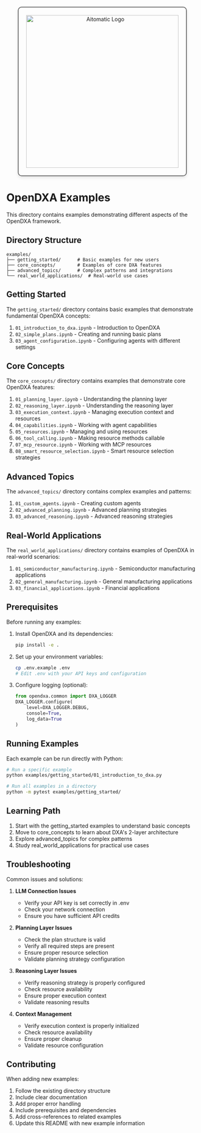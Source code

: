 <!-- markdownlint-disable MD041 -->
<!-- markdownlint-disable MD033 -->
<p align="center">
  <img src="https://cdn.prod.website-files.com/62a10970901ba826988ed5aa/62d942adcae82825089dabdb_aitomatic-logo-black.png" alt="Aitomatic Logo" width="400" style="border: 2px solid #666; border-radius: 10px; padding: 20px; box-shadow: 0 4px 8px rgba(0,0,0,0.1);"/>
</p>

# OpenDXA Examples

This directory contains examples demonstrating different aspects of the OpenDXA framework.

## Directory Structure

```text
examples/
├── getting_started/      # Basic examples for new users
├── core_concepts/        # Examples of core DXA features
├── advanced_topics/      # Complex patterns and integrations
└── real_world_applications/  # Real-world use cases
```

## Getting Started

The `getting_started/` directory contains basic examples that demonstrate fundamental OpenDXA concepts:

1. `01_introduction_to_dxa.ipynb` - Introduction to OpenDXA
2. `02_simple_plans.ipynb` - Creating and running basic plans
3. `03_agent_configuration.ipynb` - Configuring agents with different settings

## Core Concepts

The `core_concepts/` directory contains examples that demonstrate core OpenDXA features:

1. `01_planning_layer.ipynb` - Understanding the planning layer
2. `02_reasoning_layer.ipynb` - Understanding the reasoning layer
3. `03_execution_context.ipynb` - Managing execution context and resources
4. `04_capabilities.ipynb` - Working with agent capabilities
5. `05_resources.ipynb` - Managing and using resources
6. `06_tool_calling.ipynb` - Making resource methods callable
7. `07_mcp_resource.ipynb` - Working with MCP resources
8. `08_smart_resource_selection.ipynb` - Smart resource selection strategies

## Advanced Topics

The `advanced_topics/` directory contains complex examples and patterns:

1. `01_custom_agents.ipynb` - Creating custom agents
2. `02_advanced_planning.ipynb` - Advanced planning strategies
3. `03_advanced_reasoning.ipynb` - Advanced reasoning strategies

## Real-World Applications

The `real_world_applications/` directory contains examples of OpenDXA in real-world scenarios:

1. `01_semiconductor_manufacturing.ipynb` - Semiconductor manufacturing applications
2. `02_general_manufacturing.ipynb` - General manufacturing applications
3. `03_financial_applications.ipynb` - Financial applications

## Prerequisites

Before running any examples:

1. Install OpenDXA and its dependencies:

   ```bash
   pip install -e .
   ```

2. Set up your environment variables:

   ```bash
   cp .env.example .env
   # Edit .env with your API keys and configuration
   ```

3. Configure logging (optional):

   ```python
   from opendxa.common import DXA_LOGGER
   DXA_LOGGER.configure(
       level=DXA_LOGGER.DEBUG,
       console=True,
       log_data=True
   )
   ```

## Running Examples

Each example can be run directly with Python:

```bash
# Run a specific example
python examples/getting_started/01_introduction_to_dxa.py

# Run all examples in a directory
python -m pytest examples/getting_started/
```

## Learning Path

1. Start with the getting_started examples to understand basic concepts
2. Move to core_concepts to learn about DXA's 2-layer architecture
3. Explore advanced_topics for complex patterns
4. Study real_world_applications for practical use cases

## Troubleshooting

Common issues and solutions:

1. **LLM Connection Issues**
   - Verify your API key is set correctly in .env
   - Check your network connection
   - Ensure you have sufficient API credits

2. **Planning Layer Issues**
   - Check the plan structure is valid
   - Verify all required steps are present
   - Ensure proper resource selection
   - Validate planning strategy configuration

3. **Reasoning Layer Issues**
   - Verify reasoning strategy is properly configured
   - Check resource availability
   - Ensure proper execution context
   - Validate reasoning results

4. **Context Management**
   - Verify execution context is properly initialized
   - Check resource availability
   - Ensure proper cleanup
   - Validate resource configuration

## Contributing

When adding new examples:

1. Follow the existing directory structure
2. Include clear documentation
3. Add proper error handling
4. Include prerequisites and dependencies
5. Add cross-references to related examples
6. Update this README with new example information
